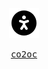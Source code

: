 <p align="center">
  <img src="/files/accessible.svg">
</p>

<p align="center">
  <samp>
    <a href="https://www.co2oc.com">co2oc</a>
  </samp>
</p>
